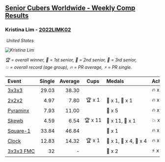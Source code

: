 <style>table {white-space: nowrap;}</style>
<link rel="stylesheet" type="text/css" href="/scw-comp/css/flags.css" />

## [Senior Cubers Worldwide - Weekly Comp Results](/scw-comp/results/)
### Kristina Lim - [2022LIMK02](https://www.worldcubeassociation.org/persons/2022LIMK02)

<i class="flag flag-US" />&nbsp;United States

![Kristina Lim](1670987100.jpg)

<span style="white-space: nowrap;">🏆 = overall winner</span>, <span style="white-space: nowrap;">🥇 = 1st senior</span>, <span style="white-space: nowrap;">🥈 = 2nd senior</span>, <span style="white-space: nowrap;">🥉 = 3rd senior</span>, <span style="white-space: nowrap;">💥 = overall record (age group)</span>, <span style="white-space: nowrap;">🔥 = PR average</span>, <span style="white-space: nowrap;">⚡ = PR single</span>.

| Event | Single | Average | Cups | Medals | Achievements|
| :-- | --: | --: | :--: | :-- | :-- |
| [3x3x3](333.md) | 29.03 | 38.30 |  |  | 🔥 x 3, ⚡ x 4 |
| [2x2x2](222.md) | 4.97 | 7.80 | 🏆 x 1 | 🥇 x 1, 🥉 x 1 | 🔥 x 6, ⚡ x 5 |
| [Pyraminx](pyram.md) | 7.93 | 11.00 |  | 🥉 x 5 | 🔥 x 1, ⚡ x 2 |
| [Skewb](skewb.md) | 4.59 | 6.54 | 🏆 x 11 | 🥇 x 11, 🥉 x 1 | 💥 x 4, 🔥 x 6, ⚡ x 3 |
| [Square-1](sq1.md) | 33.84 | 46.84 |  | 🥉 x 1 | 🔥 x 2, ⚡ x 3 |
| [Clock](clock.md) | 12.83 | 14.32 | 🏆 x 1 | 🥇 x 1, 🥈 x 4, 🥉 x 4 | 🔥 x 6, ⚡ x 7 |
| [3x3x3 FMC](333fm.md) | 32 | - |  | 🥈 x 2 | ⚡ x 1 |

<!-- Global site tag (gtag.js) - Google Analytics -->
<script async src="https://www.googletagmanager.com/gtag/js?id=UA-86348435-3"></script>
<script>window.dataLayer = window.dataLayer || []; function gtag() {dataLayer.push(arguments);} gtag('js', new Date()); gtag('config', 'UA-86348435-3');</script>

